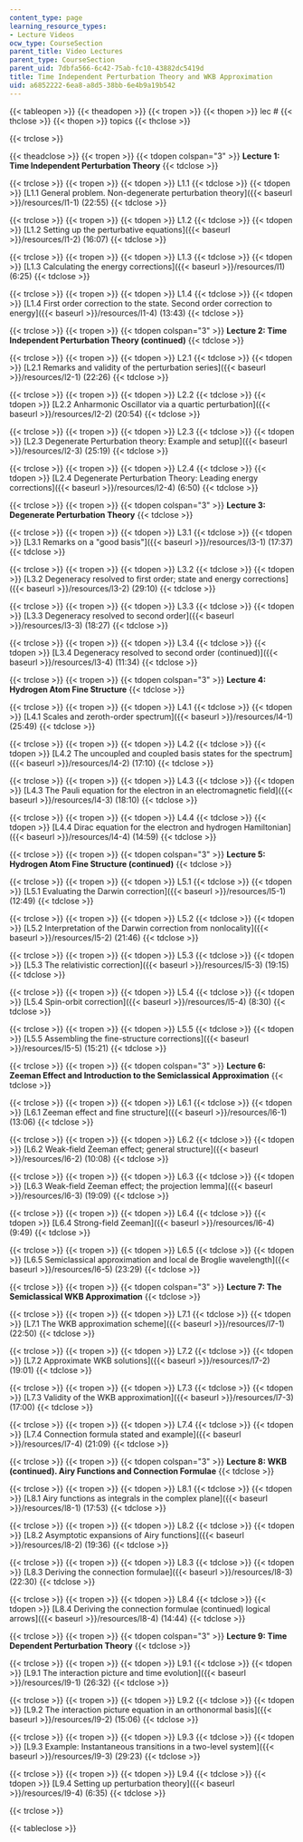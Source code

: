 ```yaml
---
content_type: page
learning_resource_types:
- Lecture Videos
ocw_type: CourseSection
parent_title: Video Lectures
parent_type: CourseSection
parent_uid: 7dbfa566-6c42-75ab-fc10-43882dc5419d
title: Time Independent Perturbation Theory and WKB Approximation
uid: a6852222-6ea8-a8d5-38bb-6e4b9a19b542
---
```


{{< tableopen >}}
{{< theadopen >}}
{{< tropen >}}
{{< thopen >}}
lec #
{{< thclose >}}
{{< thopen >}}
topics
{{< thclose >}}

{{< trclose >}}

{{< theadclose >}}
{{< tropen >}}
{{< tdopen colspan="3" >}}
**Lecture 1: Time Independent Perturbation Theory**
{{< tdclose >}}

{{< trclose >}}
{{< tropen >}}
{{< tdopen >}}
L1.1
{{< tdclose >}}
{{< tdopen >}}
﻿[L1.1 General problem. Non-degenerate perturbation theory]({{< baseurl >}}/resources/l1-1) (22:55)
{{< tdclose >}}

{{< trclose >}}
{{< tropen >}}
{{< tdopen >}}
L1.2
{{< tdclose >}}
{{< tdopen >}}
﻿[L1.2 Setting up the perturbative equations]({{< baseurl >}}/resources/l1-2) (16:07)
{{< tdclose >}}

{{< trclose >}}
{{< tropen >}}
{{< tdopen >}}
L1.3
{{< tdclose >}}
{{< tdopen >}}
[L1.3 Calculating the energy corrections]({{< baseurl >}}/resources/l1) (6:25)
{{< tdclose >}}

{{< trclose >}}
{{< tropen >}}
{{< tdopen >}}
L1.4
{{< tdclose >}}
{{< tdopen >}}
﻿[L1.4 First order correction to the state. Second order correction to energy]({{< baseurl >}}/resources/l1-4) (13:43)
{{< tdclose >}}

{{< trclose >}}
{{< tropen >}}
{{< tdopen colspan="3" >}}
**Lecture 2: Time Independent Perturbation Theory (continued)**
{{< tdclose >}}

{{< trclose >}}
{{< tropen >}}
{{< tdopen >}}
L2.1
{{< tdclose >}}
{{< tdopen >}}
﻿[L2.1 Remarks and validity of the perturbation series]({{< baseurl >}}/resources/l2-1) (22:26)
{{< tdclose >}}

{{< trclose >}}
{{< tropen >}}
{{< tdopen >}}
L2.2
{{< tdclose >}}
{{< tdopen >}}
﻿[L2.2 Anharmonic Oscillator via a quartic perturbation]({{< baseurl >}}/resources/l2-2) (20:54)
{{< tdclose >}}

{{< trclose >}}
{{< tropen >}}
{{< tdopen >}}
L2.3
{{< tdclose >}}
{{< tdopen >}}
﻿﻿[L2.3 Degenerate Perturbation theory: Example and setup]({{< baseurl >}}/resources/l2-3) (25:19)
{{< tdclose >}}

{{< trclose >}}
{{< tropen >}}
{{< tdopen >}}
L2.4
{{< tdclose >}}
{{< tdopen >}}
﻿[L2.4 Degenerate Perturbation Theory: Leading energy corrections]({{< baseurl >}}/resources/l2-4) (6:50)
{{< tdclose >}}

{{< trclose >}}
{{< tropen >}}
{{< tdopen colspan="3" >}}
**Lecture 3: Degenerate Perturbation Theory**
{{< tdclose >}}

{{< trclose >}}
{{< tropen >}}
{{< tdopen >}}
L3.1
{{< tdclose >}}
{{< tdopen >}}
﻿[L3.1 Remarks on a "good basis"]({{< baseurl >}}/resources/l3-1) (17:37)
{{< tdclose >}}

{{< trclose >}}
{{< tropen >}}
{{< tdopen >}}
L3.2
{{< tdclose >}}
{{< tdopen >}}
﻿[L3.2 Degeneracy resolved to first order; state and energy corrections]({{< baseurl >}}/resources/l3-2) (29:10)
{{< tdclose >}}

{{< trclose >}}
{{< tropen >}}
{{< tdopen >}}
L3.3
{{< tdclose >}}
{{< tdopen >}}
﻿[L3.3 Degeneracy resolved to second order]({{< baseurl >}}/resources/l3-3) (18:27)
{{< tdclose >}}

{{< trclose >}}
{{< tropen >}}
{{< tdopen >}}
L3.4
{{< tdclose >}}
{{< tdopen >}}
﻿[L3.4 Degeneracy resolved to second order (continued)]({{< baseurl >}}/resources/l3-4) (11:34)
{{< tdclose >}}

{{< trclose >}}
{{< tropen >}}
{{< tdopen colspan="3" >}}
**Lecture 4: Hydrogen Atom Fine Structure**
{{< tdclose >}}

{{< trclose >}}
{{< tropen >}}
{{< tdopen >}}
L4.1
{{< tdclose >}}
{{< tdopen >}}
﻿[L4.1 Scales and zeroth-order spectrum]({{< baseurl >}}/resources/l4-1) (25:49)
{{< tdclose >}}

{{< trclose >}}
{{< tropen >}}
{{< tdopen >}}
L4.2
{{< tdclose >}}
{{< tdopen >}}
﻿[L4.2 The uncoupled and coupled basis states for the spectrum]({{< baseurl >}}/resources/l4-2) (17:10)
{{< tdclose >}}

{{< trclose >}}
{{< tropen >}}
{{< tdopen >}}
L4.3
{{< tdclose >}}
{{< tdopen >}}
﻿[L4.3 The Pauli equation for the electron in an electromagnetic field]({{< baseurl >}}/resources/l4-3) (18:10)
{{< tdclose >}}

{{< trclose >}}
{{< tropen >}}
{{< tdopen >}}
L4.4
{{< tdclose >}}
{{< tdopen >}}
﻿[L4.4 Dirac equation for the electron and hydrogen Hamiltonian]({{< baseurl >}}/resources/l4-4) (14:59)
{{< tdclose >}}

{{< trclose >}}
{{< tropen >}}
{{< tdopen colspan="3" >}}
**Lecture 5: Hydrogen Atom Fine Structure (continued)**
{{< tdclose >}}

{{< trclose >}}
{{< tropen >}}
{{< tdopen >}}
L5.1
{{< tdclose >}}
{{< tdopen >}}
﻿[L5.1 Evaluating the Darwin correction]({{< baseurl >}}/resources/l5-1) (12:49)
{{< tdclose >}}

{{< trclose >}}
{{< tropen >}}
{{< tdopen >}}
L5.2
{{< tdclose >}}
{{< tdopen >}}
﻿[L5.2 Interpretation of the Darwin correction from nonlocality]({{< baseurl >}}/resources/l5-2) (21:46)
{{< tdclose >}}

{{< trclose >}}
{{< tropen >}}
{{< tdopen >}}
L5.3
{{< tdclose >}}
{{< tdopen >}}
﻿[L5.3 The relativistic correction]({{< baseurl >}}/resources/l5-3) (19:15)
{{< tdclose >}}

{{< trclose >}}
{{< tropen >}}
{{< tdopen >}}
L5.4
{{< tdclose >}}
{{< tdopen >}}
﻿[L5.4 Spin-orbit correction]({{< baseurl >}}/resources/l5-4) (8:30)
{{< tdclose >}}

{{< trclose >}}
{{< tropen >}}
{{< tdopen >}}
L5.5
{{< tdclose >}}
{{< tdopen >}}
[L5.5 Assembling the fine-structure corrections]({{< baseurl >}}/resources/l5-5)﻿ (15:21)
{{< tdclose >}}

{{< trclose >}}
{{< tropen >}}
{{< tdopen colspan="3" >}}
**Lecture 6: Zeeman Effect and Introduction to the Semiclassical Approximation**
{{< tdclose >}}

{{< trclose >}}
{{< tropen >}}
{{< tdopen >}}
L6.1
{{< tdclose >}}
{{< tdopen >}}
[L6.1 Zeeman effect and fine structure]({{< baseurl >}}/resources/l6-1) (13:06)
{{< tdclose >}}

{{< trclose >}}
{{< tropen >}}
{{< tdopen >}}
L6.2
{{< tdclose >}}
{{< tdopen >}}
[L6.2 Weak-field Zeeman effect; general structure]({{< baseurl >}}/resources/l6-2) (10:08)
{{< tdclose >}}

{{< trclose >}}
{{< tropen >}}
{{< tdopen >}}
L6.3
{{< tdclose >}}
{{< tdopen >}}
[L6.3 Weak-field Zeeman effect; the projection lemma]({{< baseurl >}}/resources/l6-3)﻿ (19:09)
{{< tdclose >}}

{{< trclose >}}
{{< tropen >}}
{{< tdopen >}}
L6.4
{{< tdclose >}}
{{< tdopen >}}
[L6.4 Strong-field Zeeman]({{< baseurl >}}/resources/l6-4) (9:49)
{{< tdclose >}}

{{< trclose >}}
{{< tropen >}}
{{< tdopen >}}
L6.5
{{< tdclose >}}
{{< tdopen >}}
[L6.5 Semiclassical approximation and local de Broglie wavelength]({{< baseurl >}}/resources/l6-5) (23:29)
{{< tdclose >}}

{{< trclose >}}
{{< tropen >}}
{{< tdopen colspan="3" >}}
**Lecture 7: The Semiclassical WKB Approximation**
{{< tdclose >}}

{{< trclose >}}
{{< tropen >}}
{{< tdopen >}}
L7.1
{{< tdclose >}}
{{< tdopen >}}
[L7.1 The WKB approximation scheme]({{< baseurl >}}/resources/l7-1) (22:50)
{{< tdclose >}}

{{< trclose >}}
{{< tropen >}}
{{< tdopen >}}
L7.2
{{< tdclose >}}
{{< tdopen >}}
[L7.2 Approximate WKB solutions]({{< baseurl >}}/resources/l7-2) (19:01)
{{< tdclose >}}

{{< trclose >}}
{{< tropen >}}
{{< tdopen >}}
L7.3
{{< tdclose >}}
{{< tdopen >}}
[L7.3 Validity of the WKB approximation]({{< baseurl >}}/resources/l7-3) (17:00)
{{< tdclose >}}

{{< trclose >}}
{{< tropen >}}
{{< tdopen >}}
L7.4
{{< tdclose >}}
{{< tdopen >}}
[L7.4 Connection formula stated and example]({{< baseurl >}}/resources/l7-4)﻿ (21:09)
{{< tdclose >}}

{{< trclose >}}
{{< tropen >}}
{{< tdopen colspan="3" >}}
**Lecture 8: WKB (continued). Airy Functions and Connection Formulae**
{{< tdclose >}}

{{< trclose >}}
{{< tropen >}}
{{< tdopen >}}
L8.1
{{< tdclose >}}
{{< tdopen >}}
﻿[L8.1 Airy functions as integrals in the complex plane]({{< baseurl >}}/resources/l8-1) (17:53)
{{< tdclose >}}

{{< trclose >}}
{{< tropen >}}
{{< tdopen >}}
L8.2
{{< tdclose >}}
{{< tdopen >}}
﻿[L8.2 Asymptotic expansions of Airy functions]({{< baseurl >}}/resources/l8-2) (19:36)
{{< tdclose >}}

{{< trclose >}}
{{< tropen >}}
{{< tdopen >}}
L8.3
{{< tdclose >}}
{{< tdopen >}}
﻿[L8.3 Deriving the connection formulae]({{< baseurl >}}/resources/l8-3) (22:30)
{{< tdclose >}}

{{< trclose >}}
{{< tropen >}}
{{< tdopen >}}
L8.4
{{< tdclose >}}
{{< tdopen >}}
[L8.4 Deriving the connection formulae (continued) logical arrows]({{< baseurl >}}/resources/l8-4) (14:44)
{{< tdclose >}}

{{< trclose >}}
{{< tropen >}}
{{< tdopen colspan="3" >}}
**Lecture 9: Time Dependent Perturbation Theory**
{{< tdclose >}}

{{< trclose >}}
{{< tropen >}}
{{< tdopen >}}
L9.1
{{< tdclose >}}
{{< tdopen >}}
[L9.1 The interaction picture and time evolution]({{< baseurl >}}/resources/l9-1) (26:32)
{{< tdclose >}}

{{< trclose >}}
{{< tropen >}}
{{< tdopen >}}
L9.2
{{< tdclose >}}
{{< tdopen >}}
[L9.2 The interaction picture equation in an orthonormal basis]({{< baseurl >}}/resources/l9-2) (15:06)
{{< tdclose >}}

{{< trclose >}}
{{< tropen >}}
{{< tdopen >}}
L9.3
{{< tdclose >}}
{{< tdopen >}}
[L9.3 Example: Instantaneous transitions in a two-level system]({{< baseurl >}}/resources/l9-3) (29:23)
{{< tdclose >}}

{{< trclose >}}
{{< tropen >}}
{{< tdopen >}}
L9.4
{{< tdclose >}}
{{< tdopen >}}
[L9.4 Setting up perturbation theory]({{< baseurl >}}/resources/l9-4) (6:35)
{{< tdclose >}}

{{< trclose >}}

{{< tableclose >}}